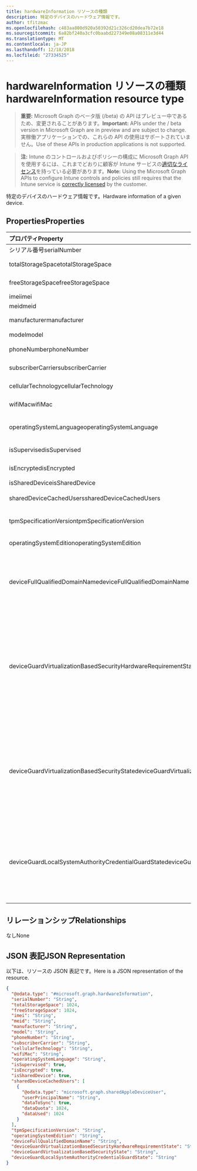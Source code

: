 ```yaml
---
title: hardwareInformation リソースの種類
description: 特定のデバイスのハードウェア情報です。
author: tfitzmac
ms.openlocfilehash: c483aa800d920a50392d21c326cd20dea7b72e18
ms.sourcegitcommit: 6a82bf240a3cfc0baabd227349e08a08311e3d44
ms.translationtype: MT
ms.contentlocale: ja-JP
ms.lasthandoff: 12/18/2018
ms.locfileid: "27334525"
---
```

# <a name="hardwareinformation-resource-type"></a><span data-ttu-id="19ab5-103">hardwareInformation リソースの種類</span><span class="sxs-lookup"><span data-stu-id="19ab5-103">hardwareInformation resource type</span></span>

> <span data-ttu-id="19ab5-104">**重要:** Microsoft Graph のベータ版 (/beta) の API はプレビュー中であるため、変更されることがあります。</span><span class="sxs-lookup"><span data-stu-id="19ab5-104">**Important:** APIs under the / beta version in Microsoft Graph are in preview and are subject to change.</span></span> <span data-ttu-id="19ab5-105">実稼働アプリケーションでの、これらの API の使用はサポートされていません。</span><span class="sxs-lookup"><span data-stu-id="19ab5-105">Use of these APIs in production applications is not supported.</span></span>

> <span data-ttu-id="19ab5-106">**注:** Intune のコントロールおよびポリシーの構成に Microsoft Graph API を使用するには、これまでどおりに顧客が Intune サービスの[適切なライセンス](https://go.microsoft.com/fwlink/?linkid=839381)を持っている必要があります。</span><span class="sxs-lookup"><span data-stu-id="19ab5-106">**Note:** Using the Microsoft Graph APIs to configure Intune controls and policies still requires that the Intune service is [correctly licensed](https://go.microsoft.com/fwlink/?linkid=839381) by the customer.</span></span>

<span data-ttu-id="19ab5-107">特定のデバイスのハードウェア情報です。</span><span class="sxs-lookup"><span data-stu-id="19ab5-107">Hardware information of a given device.</span></span>
## <a name="properties"></a><span data-ttu-id="19ab5-108">Properties</span><span class="sxs-lookup"><span data-stu-id="19ab5-108">Properties</span></span>
|<span data-ttu-id="19ab5-109">プロパティ</span><span class="sxs-lookup"><span data-stu-id="19ab5-109">Property</span></span>|<span data-ttu-id="19ab5-110">種類</span><span class="sxs-lookup"><span data-stu-id="19ab5-110">Type</span></span>|<span data-ttu-id="19ab5-111">説明</span><span class="sxs-lookup"><span data-stu-id="19ab5-111">Description</span></span>|
|:---|:---|:---|
|<span data-ttu-id="19ab5-112">シリアル番号</span><span class="sxs-lookup"><span data-stu-id="19ab5-112">serialNumber</span></span>|<span data-ttu-id="19ab5-113">String</span><span class="sxs-lookup"><span data-stu-id="19ab5-113">String</span></span>|<span data-ttu-id="19ab5-114">シリアル番号です。</span><span class="sxs-lookup"><span data-stu-id="19ab5-114">Serial number.</span></span>|
|<span data-ttu-id="19ab5-115">totalStorageSpace</span><span class="sxs-lookup"><span data-stu-id="19ab5-115">totalStorageSpace</span></span>|<span data-ttu-id="19ab5-116">Int64</span><span class="sxs-lookup"><span data-stu-id="19ab5-116">Int64</span></span>|<span data-ttu-id="19ab5-117">デバイスの合計容量。</span><span class="sxs-lookup"><span data-stu-id="19ab5-117">Total storage space of the device.</span></span>|
|<span data-ttu-id="19ab5-118">freeStorageSpace</span><span class="sxs-lookup"><span data-stu-id="19ab5-118">freeStorageSpace</span></span>|<span data-ttu-id="19ab5-119">Int64</span><span class="sxs-lookup"><span data-stu-id="19ab5-119">Int64</span></span>|<span data-ttu-id="19ab5-120">デバイスの空き容量。</span><span class="sxs-lookup"><span data-stu-id="19ab5-120">Free storage space of the device.</span></span>|
|<span data-ttu-id="19ab5-121">imei</span><span class="sxs-lookup"><span data-stu-id="19ab5-121">imei</span></span>|<span data-ttu-id="19ab5-122">String</span><span class="sxs-lookup"><span data-stu-id="19ab5-122">String</span></span>|<span data-ttu-id="19ab5-123">IMEI</span><span class="sxs-lookup"><span data-stu-id="19ab5-123">IMEI</span></span>|
|<span data-ttu-id="19ab5-124">meid</span><span class="sxs-lookup"><span data-stu-id="19ab5-124">meid</span></span>|<span data-ttu-id="19ab5-125">String</span><span class="sxs-lookup"><span data-stu-id="19ab5-125">String</span></span>|<span data-ttu-id="19ab5-126">MEID</span><span class="sxs-lookup"><span data-stu-id="19ab5-126">MEID</span></span>|
|<span data-ttu-id="19ab5-127">manufacturer</span><span class="sxs-lookup"><span data-stu-id="19ab5-127">manufacturer</span></span>|<span data-ttu-id="19ab5-128">String</span><span class="sxs-lookup"><span data-stu-id="19ab5-128">String</span></span>|<span data-ttu-id="19ab5-129">デバイスのメーカー</span><span class="sxs-lookup"><span data-stu-id="19ab5-129">Manufacturer of the device</span></span>|
|<span data-ttu-id="19ab5-130">model</span><span class="sxs-lookup"><span data-stu-id="19ab5-130">model</span></span>|<span data-ttu-id="19ab5-131">String</span><span class="sxs-lookup"><span data-stu-id="19ab5-131">String</span></span>|<span data-ttu-id="19ab5-132">デバイスのモデル</span><span class="sxs-lookup"><span data-stu-id="19ab5-132">Model of the device</span></span>|
|<span data-ttu-id="19ab5-133">phoneNumber</span><span class="sxs-lookup"><span data-stu-id="19ab5-133">phoneNumber</span></span>|<span data-ttu-id="19ab5-134">String</span><span class="sxs-lookup"><span data-stu-id="19ab5-134">String</span></span>|<span data-ttu-id="19ab5-135">デバイスの電話番号</span><span class="sxs-lookup"><span data-stu-id="19ab5-135">Phone number of the device</span></span>|
|<span data-ttu-id="19ab5-136">subscriberCarrier</span><span class="sxs-lookup"><span data-stu-id="19ab5-136">subscriberCarrier</span></span>|<span data-ttu-id="19ab5-137">String</span><span class="sxs-lookup"><span data-stu-id="19ab5-137">String</span></span>|<span data-ttu-id="19ab5-138">デバイスのサブスクライバーのキャリア</span><span class="sxs-lookup"><span data-stu-id="19ab5-138">Subscriber carrier of the device</span></span>|
|<span data-ttu-id="19ab5-139">cellularTechnology</span><span class="sxs-lookup"><span data-stu-id="19ab5-139">cellularTechnology</span></span>|<span data-ttu-id="19ab5-140">String</span><span class="sxs-lookup"><span data-stu-id="19ab5-140">String</span></span>|<span data-ttu-id="19ab5-141">デバイスの携帯電話のテクノロジー</span><span class="sxs-lookup"><span data-stu-id="19ab5-141">Cellular technology of the device</span></span>|
|<span data-ttu-id="19ab5-142">wifiMac</span><span class="sxs-lookup"><span data-stu-id="19ab5-142">wifiMac</span></span>|<span data-ttu-id="19ab5-143">String</span><span class="sxs-lookup"><span data-stu-id="19ab5-143">String</span></span>|<span data-ttu-id="19ab5-144">デバイスの WiFi の MAC アドレス</span><span class="sxs-lookup"><span data-stu-id="19ab5-144">WiFi MAC address of the device</span></span>|
|<span data-ttu-id="19ab5-145">operatingSystemLanguage</span><span class="sxs-lookup"><span data-stu-id="19ab5-145">operatingSystemLanguage</span></span>|<span data-ttu-id="19ab5-146">String</span><span class="sxs-lookup"><span data-stu-id="19ab5-146">String</span></span>|<span data-ttu-id="19ab5-147">デバイスのオペレーティング システムの言語</span><span class="sxs-lookup"><span data-stu-id="19ab5-147">Operating system language of the device</span></span>|
|<span data-ttu-id="19ab5-148">isSupervised</span><span class="sxs-lookup"><span data-stu-id="19ab5-148">isSupervised</span></span>|<span data-ttu-id="19ab5-149">Boolean</span><span class="sxs-lookup"><span data-stu-id="19ab5-149">Boolean</span></span>|<span data-ttu-id="19ab5-150">デバイスのコールを管理モード</span><span class="sxs-lookup"><span data-stu-id="19ab5-150">Supervised mode of the device</span></span>|
|<span data-ttu-id="19ab5-151">isEncrypted</span><span class="sxs-lookup"><span data-stu-id="19ab5-151">isEncrypted</span></span>|<span data-ttu-id="19ab5-152">ブール型</span><span class="sxs-lookup"><span data-stu-id="19ab5-152">Boolean</span></span>|<span data-ttu-id="19ab5-153">デバイスの暗号化の状態</span><span class="sxs-lookup"><span data-stu-id="19ab5-153">Encryption status of the device</span></span>|
|<span data-ttu-id="19ab5-154">isSharedDevice</span><span class="sxs-lookup"><span data-stu-id="19ab5-154">isSharedDevice</span></span>|<span data-ttu-id="19ab5-155">ブール型</span><span class="sxs-lookup"><span data-stu-id="19ab5-155">Boolean</span></span>|<span data-ttu-id="19ab5-156">IPad の共有</span><span class="sxs-lookup"><span data-stu-id="19ab5-156">Shared iPad</span></span>|
|<span data-ttu-id="19ab5-157">sharedDeviceCachedUsers</span><span class="sxs-lookup"><span data-stu-id="19ab5-157">sharedDeviceCachedUsers</span></span>|<span data-ttu-id="19ab5-158">[sharedAppleDeviceUser](../resources/intune-devices-sharedappledeviceuser.md)コレクション</span><span class="sxs-lookup"><span data-stu-id="19ab5-158">[sharedAppleDeviceUser](../resources/intune-devices-sharedappledeviceuser.md) collection</span></span>|<span data-ttu-id="19ab5-159">共有の Apple デバイス上のすべてのユーザー</span><span class="sxs-lookup"><span data-stu-id="19ab5-159">All users on the shared Apple device</span></span>|
|<span data-ttu-id="19ab5-160">tpmSpecificationVersion</span><span class="sxs-lookup"><span data-stu-id="19ab5-160">tpmSpecificationVersion</span></span>|<span data-ttu-id="19ab5-161">String</span><span class="sxs-lookup"><span data-stu-id="19ab5-161">String</span></span>|<span data-ttu-id="19ab5-162">仕様のバージョンを指定する文字列。</span><span class="sxs-lookup"><span data-stu-id="19ab5-162">String that specifies the specification version.</span></span>|
|<span data-ttu-id="19ab5-163">operatingSystemEdition</span><span class="sxs-lookup"><span data-stu-id="19ab5-163">operatingSystemEdition</span></span>|<span data-ttu-id="19ab5-164">String</span><span class="sxs-lookup"><span data-stu-id="19ab5-164">String</span></span>|<span data-ttu-id="19ab5-165">OS のエディションを指定する文字列。</span><span class="sxs-lookup"><span data-stu-id="19ab5-165">String that specifies the OS edition.</span></span>|
|<span data-ttu-id="19ab5-166">deviceFullQualifiedDomainName</span><span class="sxs-lookup"><span data-stu-id="19ab5-166">deviceFullQualifiedDomainName</span></span>|<span data-ttu-id="19ab5-167">String</span><span class="sxs-lookup"><span data-stu-id="19ab5-167">String</span></span>|<span data-ttu-id="19ab5-168">(存在する場合) は、デバイスの完全修飾ドメイン名を返します。</span><span class="sxs-lookup"><span data-stu-id="19ab5-168">Returns the fully qualified domain name of the device (if any).</span></span> <span data-ttu-id="19ab5-169">デバイスがドメインに参加していない場合は、空の文字列を返します。</span><span class="sxs-lookup"><span data-stu-id="19ab5-169">If the device is not domain-joined, it returns an empty string.</span></span> |
|<span data-ttu-id="19ab5-170">deviceGuardVirtualizationBasedSecurityHardwareRequirementState</span><span class="sxs-lookup"><span data-stu-id="19ab5-170">deviceGuardVirtualizationBasedSecurityHardwareRequirementState</span></span>|[<span data-ttu-id="19ab5-171">deviceGuardVirtualizationBasedSecurityHardwareRequirementState</span><span class="sxs-lookup"><span data-stu-id="19ab5-171">deviceGuardVirtualizationBasedSecurityHardwareRequirementState</span></span>](../resources/intune-devices-deviceguardvirtualizationbasedsecurityhardwarerequirementstate.md)|<span data-ttu-id="19ab5-172">仮想化ベースのセキュリティ ハードウェアの要件の状態です。</span><span class="sxs-lookup"><span data-stu-id="19ab5-172">Virtualization-based security hardware requirement status.</span></span> <span data-ttu-id="19ab5-173">可能な値は、`meetHardwareRequirements`、`secureBootRequired`、`dmaProtectionRequired`、`hyperVNotSupportedForGuestVM`、`hyperVNotAvailable` です。</span><span class="sxs-lookup"><span data-stu-id="19ab5-173">Possible values are: `meetHardwareRequirements`, `secureBootRequired`, `dmaProtectionRequired`, `hyperVNotSupportedForGuestVM`, `hyperVNotAvailable`.</span></span>|
|<span data-ttu-id="19ab5-174">deviceGuardVirtualizationBasedSecurityState</span><span class="sxs-lookup"><span data-stu-id="19ab5-174">deviceGuardVirtualizationBasedSecurityState</span></span>|[<span data-ttu-id="19ab5-175">deviceGuardVirtualizationBasedSecurityState</span><span class="sxs-lookup"><span data-stu-id="19ab5-175">deviceGuardVirtualizationBasedSecurityState</span></span>](../resources/intune-devices-deviceguardvirtualizationbasedsecuritystate.md)|<span data-ttu-id="19ab5-176">仮想化ベースのセキュリティの状態です。</span><span class="sxs-lookup"><span data-stu-id="19ab5-176">Virtualization-based security status.</span></span> <span data-ttu-id="19ab5-177">.</span><span class="sxs-lookup"><span data-stu-id="19ab5-177"></span></span> <span data-ttu-id="19ab5-178">可能な値は、`running`、`rebootRequired`、`require64BitArchitecture`、`notLicensed`、`notConfigured`、`doesNotMeetHardwareRequirements`、`other` です。</span><span class="sxs-lookup"><span data-stu-id="19ab5-178">Possible values are: `running`, `rebootRequired`, `require64BitArchitecture`, `notLicensed`, `notConfigured`, `doesNotMeetHardwareRequirements`, `other`.</span></span>|
|<span data-ttu-id="19ab5-179">deviceGuardLocalSystemAuthorityCredentialGuardState</span><span class="sxs-lookup"><span data-stu-id="19ab5-179">deviceGuardLocalSystemAuthorityCredentialGuardState</span></span>|[<span data-ttu-id="19ab5-180">deviceGuardLocalSystemAuthorityCredentialGuardState</span><span class="sxs-lookup"><span data-stu-id="19ab5-180">deviceGuardLocalSystemAuthorityCredentialGuardState</span></span>](../resources/intune-devices-deviceguardlocalsystemauthoritycredentialguardstate.md)|<span data-ttu-id="19ab5-181">ローカル システム機関 (LSA) の資格情報のガード状態です。</span><span class="sxs-lookup"><span data-stu-id="19ab5-181">Local System Authority (LSA) credential guard status.</span></span> <span data-ttu-id="19ab5-182">.</span><span class="sxs-lookup"><span data-stu-id="19ab5-182"></span></span> <span data-ttu-id="19ab5-183">可能な値は、`running`、`rebootRequired`、`notLicensed`、`notConfigured`、`virtualizationBasedSecurityNotRunning` です。</span><span class="sxs-lookup"><span data-stu-id="19ab5-183">Possible values are: `running`, `rebootRequired`, `notLicensed`, `notConfigured`, `virtualizationBasedSecurityNotRunning`.</span></span>|

## <a name="relationships"></a><span data-ttu-id="19ab5-184">リレーションシップ</span><span class="sxs-lookup"><span data-stu-id="19ab5-184">Relationships</span></span>
<span data-ttu-id="19ab5-185">なし</span><span class="sxs-lookup"><span data-stu-id="19ab5-185">None</span></span>
## <a name="json-representation"></a><span data-ttu-id="19ab5-186">JSON 表記</span><span class="sxs-lookup"><span data-stu-id="19ab5-186">JSON Representation</span></span>
<span data-ttu-id="19ab5-187">以下は、リソースの JSON 表記です。</span><span class="sxs-lookup"><span data-stu-id="19ab5-187">Here is a JSON representation of the resource.</span></span>
<!-- {
  "blockType": "resource",
  "@odata.type": "microsoft.graph.hardwareInformation"
}
-->
``` json
{
  "@odata.type": "#microsoft.graph.hardwareInformation",
  "serialNumber": "String",
  "totalStorageSpace": 1024,
  "freeStorageSpace": 1024,
  "imei": "String",
  "meid": "String",
  "manufacturer": "String",
  "model": "String",
  "phoneNumber": "String",
  "subscriberCarrier": "String",
  "cellularTechnology": "String",
  "wifiMac": "String",
  "operatingSystemLanguage": "String",
  "isSupervised": true,
  "isEncrypted": true,
  "isSharedDevice": true,
  "sharedDeviceCachedUsers": [
    {
      "@odata.type": "microsoft.graph.sharedAppleDeviceUser",
      "userPrincipalName": "String",
      "dataToSync": true,
      "dataQuota": 1024,
      "dataUsed": 1024
    }
  ],
  "tpmSpecificationVersion": "String",
  "operatingSystemEdition": "String",
  "deviceFullQualifiedDomainName": "String",
  "deviceGuardVirtualizationBasedSecurityHardwareRequirementState": "String",
  "deviceGuardVirtualizationBasedSecurityState": "String",
  "deviceGuardLocalSystemAuthorityCredentialGuardState": "String"
}
```





